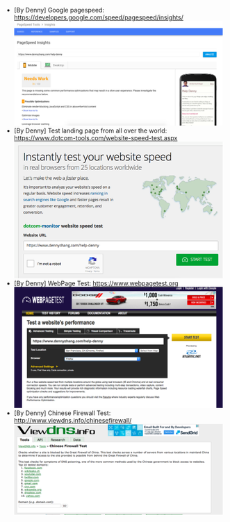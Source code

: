 * [By Denny] Google pagespeed: https://developers.google.com/speed/pagespeed/insights/
![](./images/google-pagespeed.png)
* [By Denny] Test landing page from all over the world: https://www.dotcom-tools.com/website-speed-test.aspx
![](./images/dotcom-tools.png)
* [By Denny] WebPage Test: https://www.webpagetest.org
![](./images/webpage-test.png)
* [By Denny] Chinese Firewall Test: http://www.viewdns.info/chinesefirewall/
![](./images/chinese-firewall-test.png)

